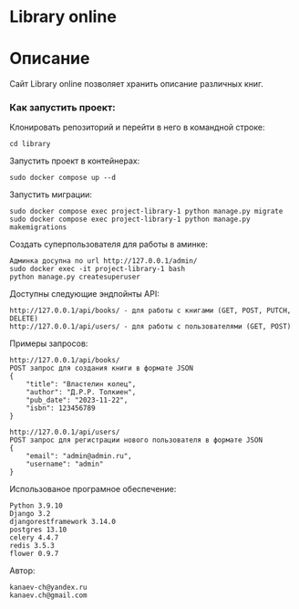 # Library online
# Описание

Сайт Library online позволяет хранить описание различных книг.

### Как запустить проект:

Клонировать репозиторий и перейти в него в командной строке:


```
cd library
```

Запустить проект в контейнерах:

```
sudo docker compose up --d
```

Запустить миграции:

```
sudo docker compose exec project-library-1 python manage.py migrate
sudo docker compose exec project-library-1 python manage.py makemigrations
```


Создать суперпользователя для работы в аминке:

```
Админка досупна по url http://127.0.0.1/admin/
sudo docker exec -it project-library-1 bash
python manage.py createsuperuser
```

Доступны следующие эндпойнты API:

```
http://127.0.0.1/api/books/ - для работы с книгами (GET, POST, PUTCH, DELETE)
http://127.0.0.1/api/users/ - для работы с пользователями (GET, POST)
```


Примеры запросов:

```
http://127.0.0.1/api/books/
POST запрос для создания книги в формате JSON
{
    "title": "Властелин колец",
    "author": "Д.Р.Р. Толкиен",
    "pub_date": "2023-11-22",
    "isbn": 123456789
}
```
```
http://127.0.0.1/api/users/
POST запрос для регистрации нового пользователя в формате JSON
{
    "email": "admin@admin.ru",
    "username": "admin"
}
```

Использованое програмное обеспечение:

```
Python 3.9.10
Django 3.2
djangorestframework 3.14.0
postgres 13.10
celery 4.4.7
redis 3.5.3
flower 0.9.7

```

Автор:

```
kanaev-ch@yandex.ru
kanaev.ch@gmail.com
```
